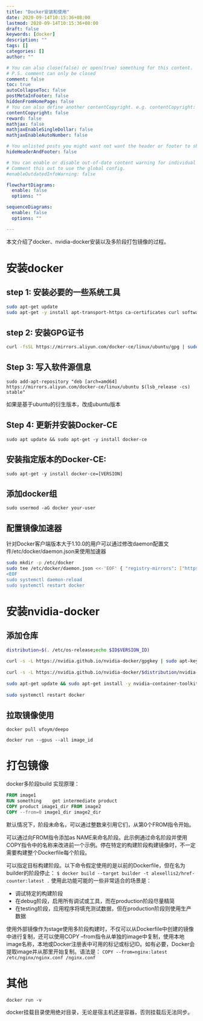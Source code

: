 ```yaml
---
title: "Docker安装和使用"
date: 2020-09-14T10:15:36+08:00
lastmod: 2020-09-14T10:15:36+08:00
draft: false
keywords: [docker]
description: ""
tags: []
categories: []
author: ""

# You can also close(false) or open(true) something for this content.
# P.S. comment can only be closed
comment: false
toc: true
autoCollapseToc: false
postMetaInFooter: false
hiddenFromHomePage: false
# You can also define another contentCopyright. e.g. contentCopyright: "This is another copyright."
contentCopyright: false
reward: false
mathjax: false
mathjaxEnableSingleDollar: false
mathjaxEnableAutoNumber: false

# You unlisted posts you might want not want the header or footer to show
hideHeaderAndFooter: false

# You can enable or disable out-of-date content warning for individual post.
# Comment this out to use the global config.
#enableOutdatedInfoWarning: false

flowchartDiagrams:
  enable: false
  options: ""

sequenceDiagrams: 
  enable: false
  options: ""

---
```

本文介绍了docker、nvidia-docker安装以及多阶段打包镜像的过程。
<!--more-->
# 安装docker
## step 1: 安装必要的一些系统工具
  ``` bash
sudo apt-get update 
sudo apt-get -y install apt-transport-https ca-certificates curl software-properties-common
  ```
## step 2: 安装GPG证书
  ``` bash
curl -fsSL https://mirrors.aliyun.com/docker-ce/linux/ubuntu/gpg | sudo apt-key add -
  ```
## Step 3: 写入软件源信息 
  `sudo add-apt-repository "deb [arch=amd64] https://mirrors.aliyun.com/docker-ce/linux/ubuntu $(lsb_release -cs) stable"`

如果是基于ubuntu的衍生版本，改成ubuntu版本
## Step 4: 更新并安装Docker-CE 
  `sudo apt update && sudo apt-get -y install docker-ce`
## 安装指定版本的Docker-CE:
  `sudo apt-get -y install docker-ce=[VERSION]`
## 添加docker组 
  `sudo usermod -aG docker your-user`
## 配置镜像加速器 
  针对Docker客户端版本大于1.10.0的用户可以通过修改daemon配置文件/etc/docker/daemon.json来使用加速器
  ``` bash
sudo mkdir -p /etc/docker
sudo tee /etc/docker/daemon.json <<-'EOF' { "registry-mirrors": ["https://09sdi3xq.mirror.aliyuncs.com"] }
<EOF
sudo systemctl daemon-reload
sudo systemctl restart docker
  ```
# 安装nvidia-docker
## 添加仓库
```bash
distribution=$(. /etc/os-release;echo $ID$VERSION_ID)
  
curl -s -L https://nvidia.github.io/nvidia-docker/gpgkey | sudo apt-key add -
  
curl -s -L https://nvidia.github.io/nvidia-docker/$distribution/nvidia-docker.list | sudo tee /etc/apt/sources.list.d/nvidia-docker.list
  
sudo apt-get update && sudo apt-get install -y nvidia-container-toolkit
  
sudo systemctl restart docker
  ```
## 拉取镜像使用
  `docker pull ufoym/deepo`

  `docker run --gpus --all image_id`
# 打包镜像
docker多阶段build 实现原理：
  ``` Dockerfile
FROM image1    
RUN something    get intermediate product    
COPY product image1_dir FROM image2    
COPY --from=0 image1_dir image2_dir
  ```
默认情况下，阶段未命名，可以通过整数来引用它们，从第0个FROM指令开始。

可以通过向FROM指令添加as NAME来命名阶段。此示例通过命名阶段并使用COPY指令中的名称来改进前一个示例。停在特定的构建阶段构建镜像时，不一定需要构建整个Dockerfile每个阶段。

可以指定目标构建阶段。以下命令假定使用的是以前的Dockerfile，但在名为builder的阶段停止： `$ docker build --target builder -t alexellis2/href-counter:latest .` 
使用此功能可能的一些非常适合的场景是：
- 调试特定的构建阶段
- 在debug阶段，启用所有调试或工具，而在production阶段尽量精简
- 在testing阶段，应用程序将填充测试数据，但在production阶段则使用生产数据

使用外部镜像作为stage使用多阶段构建时，不仅可以从Dockerfile中创建的镜像中进行复制，还可以使用COPY –from指令从单独的image中复制，使用本地image名称，本地或Docker注册表中可用的标记或标记ID。如有必要，Docker会提取image并从那里开始复制。语法是： `COPY --from=nginx:latest /etc/nginx/nginx.conf /nginx.conf`
# 其他
`docker run -v`

docker挂载目录使用绝对目录，无论是宿主机还是容器，否则挂载后无法同步。